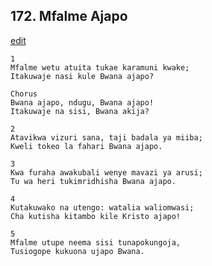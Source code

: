 ## 172. Mfalme Ajapo
[edit](https://docs.google.com/document/d/1OPIxnXjRb_ydkNPfI_g2im5Y7NFGO2by/edit?mode=html)




    1
    Mfalme wetu atuita tukae karamuni kwake;
    Itakuwaje nasi kule Bwana ajapo?

    Chorus
    Bwana ajapo, ndugu, Bwana ajapo!
    Itakuwaje na sisi, Bwana akija?

    2
    Atavikwa vizuri sana, taji badala ya miiba;
    Kweli tokeo la fahari Bwana ajapo.

    3
    Kwa furaha awakubali wenye mavazi ya arusi;
    Tu wa heri tukimridhisha Bwana ajapo.

    4
    Kutakuwako na utengo: watalia waliomwasi;
    Cha kutisha kitambo kile Kristo ajapo!

    5
    Mfalme utupe neema sisi tunapokungoja,
    Tusiogope kukuona ujapo Bwana.


